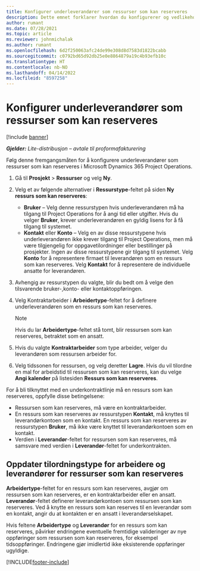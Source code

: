 ```yaml
---
title: Konfigurer underleverandører som ressurser som kan reserveres
description: Dette emnet forklarer hvordan du konfigurerer og vedlikeholder underleverandørressurser som er opprettet fra brukere og kontakter i systemet, slik at de kan knyttes til underleverandører i Microsoft Dynamics 365 Project Operations.
author: rumant
ms.date: 07/28/2021
ms.topic: article
ms.reviewer: johnmichalak
ms.author: rumant
ms.openlocfilehash: 6d2f250063afc24de99e308d8d7583d1822bcabb
ms.sourcegitcommit: c0792bd65d92db25e0e8864879a19c4b93efb10c
ms.translationtype: HT
ms.contentlocale: nb-NO
ms.lasthandoff: 04/14/2022
ms.locfileid: "8597258"
---
```

# <a name="set-up-subcontractors-as-bookable-resources"></a>Konfigurer underleverandører som ressurser som kan reserveres

[!include [banner](../../includes/dataverse-preview.md)]

_**Gjelder:** Lite-distribusjon – avtale til proformafakturering_

Følg denne fremgangsmåten for å konfigurere underleverandører som ressurser som kan reserveres i Microsoft Dynamics 365 Project Operations.

1. Gå til **Prosjekt** \> **Ressurser** og velg **Ny**.
2. Velg et av følgende alternativer i **Ressurstype**-feltet på siden **Ny ressurs som kan reserveres**:

    - **Bruker** – Velg denne ressurstypen hvis underleverandøren må ha tilgang til Project Operations for å angi tid eller utgifter. Hvis du velger **Bruker**, krever underleverandøren en gyldig lisens for å få tilgang til systemet.
    - **Kontakt** eller **Konto** – Velg en av disse ressurstypene hvis underleverandøren ikke krever tilgang til Project Operations, men må være tilgjengelig for oppgavetilordninger eller bestillinger på prosjekter. Ingen av disse ressurstypene gir tilgang til systemet. Velg **Konto** for å representere firmaet til leverandøren som en ressurs som kan reserveres. Velg **Kontakt** for å representere de individuelle ansatte for leverandøren.

3. Avhengig av ressurstypen du valgte, blir du bedt om å velge den tilsvarende bruker-,konto- eller kontaktoppføringen.
4. Velg Kontraktarbeider i **Arbeidertype**-feltet for å definere underleverandøren som en ressurs som kan reserveres.

    > [!NOTE]
    > Hvis du lar **Arbeidertype**-feltet stå tomt, blir ressursen som kan reserveres, betraktet som en ansatt.

5. Hvis du valgte **Kontraktarbeider** som type arbeider, velger du leverandøren som ressursen arbeider for.
6. Velg tidssonen for ressursen, og velg deretter **Lagre**. Hvis du vil tilordne en mal for arbeidstid til ressursen som kan reserveres, kan du velge **Angi kalender** på listesiden **Ressurs som kan reserveres**.

For å bli tilknyttet med en underkontraktlinje må en ressurs som kan reserveres, oppfylle disse betingelsene:

- Ressursen som kan reserveres, må være en kontraktarbeider.
- En ressurs som kan reserveres av ressurstypen **Kontakt**, må knyttes til leverandørkontoen som en kontakt. En ressurs som kan reserveres av ressurstypen **Bruker**, må ikke være knyttet til leverandørkontoen som en kontakt.
- Verdien i **Leverandør**-feltet for ressursen som kan reserveres, må samsvare med verdien i **Leverandør**-feltet for underkontrakten.

## <a name="update-the-type-of-worker-and-vendor-mapping-for-bookable-resources"></a>Oppdater tilordningstype for arbeidere og leverandører for ressurser som kan reserveres

**Arbeidertype**-feltet for en ressurs som kan reserveres, avgjør om ressursen som kan reserveres, er en kontraktarbeider eller en ansatt. **Leverandør**-feltet definerer leverandørkontoen som ressursen som kan reserveres. Ved å knytte en ressurs som kan reserves til en leverandør som en kontakt, angir du at kontakten er en ansatt i leverandørselskapet.

Hvis feltene **Arbeidertype** og **Leverandør** for en ressurs som kan reserveres, påvirker endringene eventuelle fremtidige valideringer av nye oppføringer som ressursen som kan reserveres, for eksempel tidsoppføringer. Endringene gjør imidlertid ikke eksisterende oppføringer ugyldige.

[!INCLUDE[footer-include](../../includes/footer-banner.md)]
